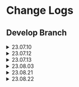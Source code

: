 # Change Logs

## Develop Branch
<details>
<summary> 23.07.10 </summary>

<!-- summary 아래 한칸 공백 두어야함 -->
- 미니 프로젝트 저장소에서 파이널 프로젝트 저장소로 이동
</details>

<details>
<summary> 23.07.12 </summary>

<!-- summary 아래 한칸 공백 두어야함 -->
- README.md 수정
</details>

<details>
<summary> 23.07.13 </summary>

<!-- summary 아래 한칸 공백 두어야함 -->
- df saver 모듈 추가
</details>

<details>
<summary> 23.08.03 </summary>

<!-- summary 아래 한칸 공백 두어야함 -->
- 장고/ 스케쥴러 개발 디렉토리 생성.
</details>


<details>
<summary> 23.08.21 </summary>

<!-- summary 아래 한칸 공백 두어야함 -->
- 장고 웹 개발 에자일1 완료
    - DB 커넥션
    - 메인 페이지
    - 기업 정보 페이지
    - 기업 채용 정보 페이지
    
<br>

- 크롤링 스크립트 개발
    - DB 커넥션
    - 새 기업 정보 크롤링
    - 기존 기업 정보 업데이트
    - 기존 기업 뉴스 업데이트
    - 기존 기업 채용 정보 업데이트
<br>

- 도커파일 추가
    - docker readme.md 추가
</details>

<details>
<summary> 23.08.22 </summary>

<!-- summary 아래 한칸 공백 두어야함 -->
- 장고 웹 에자일1 수정
    - 뉴스 감성평가 결과 반영
    - 뉴스 더보기 기능 추가
<br>

- 도커파일 버전 1.0.3
    - torch 이미지 셀레늄/크롬 제거
    - arm64 지원
</details>